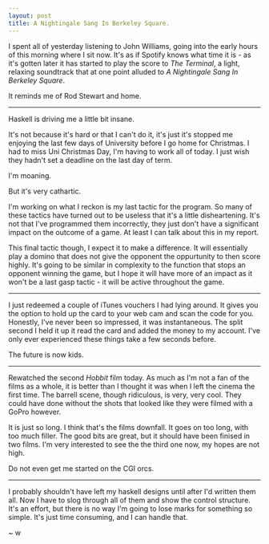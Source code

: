 ```yaml
---
layout: post
title: A Nightingale Sang In Berkeley Square.
---
```


I spent all of yesterday listening to John Williams, going into the early hours of this morning where I sit now.
It's as if Spotify knows what time it is - as it's gotten later it has started to play the score to *The Terminal*, a light, relaxing soundtrack that at one point alluded to *A Nightingale Sang In Berkeley Square*. 

It reminds me of Rod Stewart and home.

<hr>

Haskell is driving me a little bit insane. 

It's not because it's hard or that I can't do it, it's just it's stopped me enjoying the last few days of University before I go home for Christmas.
I had to miss Uni Christmas Day, I'm having to work all of today. 
I just wish they hadn't set a deadline on the last day of term. 

I'm moaning.

But it's very cathartic.

I'm working on what I reckon is my last tactic for the program.
So many of these tactics have turned out to be useless that it's a little disheartening.
It's not that I've programmed them incorrectly, they just don't have a significant impact on the outcome of a game.
At least I can talk about this in my report. 

This final tactic though, I expect it to make a difference. It will essentially play a domino that does not give the opponent the oppurtunity to then score highly. It's going to be similar in complexity to the function that stops an opponent winning the game, but I hope it will have more of an impact as it won't be a last gasp tactic - it will be active throughout the game.

<hr>

I just redeemed a couple of iTunes vouchers I had lying around.
It gives you the option to hold up the card to your web cam and scan the code for you. 
Honestly, I've never been so impressed, it was instantaneous. The split second I held it up it read the card and added the money to my account.
I've only ever experienced these things take a few seconds before.

The future is now kids.

<hr>

Rewatched the second *Hobbit* film today.
As much as I'm not a fan of the films as a whole, it is better than I thought it was when I left the cinema the first time. 
The barrell scene, though ridiculous, is very, very cool. 
They could have done without the shots that looked like they were filmed with a GoPro however. 

It is just so long.
I think that's the films downfall.
It goes on too long, with too much filler.
The good bits are great, but it should have been finised in two films.
I'm very interested to see the the third one now, my hopes are not high.

Do not even get me started on the CGI orcs.

<hr>

I probably shouldn't have left my haskell designs until after I'd written them all.
Now I have to slog through all of them and show the control structure.
It's an effort, but there is no way I'm going to lose marks for something so simple. 
It's just time consuming, and I can handle that.

~ w